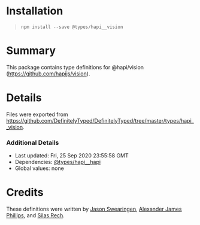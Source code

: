 # Installation
> `npm install --save @types/hapi__vision`

# Summary
This package contains type definitions for @hapi/vision (https://github.com/hapijs/vision).

# Details
Files were exported from https://github.com/DefinitelyTyped/DefinitelyTyped/tree/master/types/hapi__vision.

### Additional Details
 * Last updated: Fri, 25 Sep 2020 23:55:58 GMT
 * Dependencies: [@types/hapi__hapi](https://npmjs.com/package/@types/hapi__hapi)
 * Global values: none

# Credits
These definitions were written by [Jason Swearingen](https://github.com/jasonswearingen), [Alexander James Phillips](https://github.com/AJamesPhillips), and [Silas Rech](https://github.com/lenovouser).
